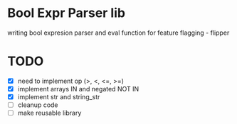 # Bool Expr Parser lib

writing bool expresion parser and eval function for feature flagging - flipper

# TODO

- [x] need to implement op (>, <, <=, >=)
- [x] implement arrays IN and negated NOT IN
- [x] implement str and string_str
- [ ] cleanup code
- [ ] make reusable library
